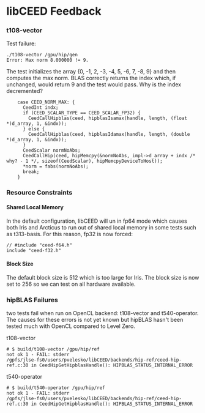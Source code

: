 # libCEED Feedback

### t108-vector

Test failure:
```
./t108-vector /gpu/hip/gen
Error: Max norm 8.000000 != 9.
```

The test initializes the array {0, -1, 2, -3, -4, 5, -6, 7, -8, 9} and then computes the max norm. BLAS correctly returns the index which, if unchanged, would return 9 and the test would pass.
Why is the index decremented?

```
    case CEED_NORM_MAX: {
      CeedInt indx;
      if (CEED_SCALAR_TYPE == CEED_SCALAR_FP32) {
        CeedCallHipblas(ceed, hipblasIsamax(handle, length, (float *)d_array, 1, &indx));
      } else {
        CeedCallHipblas(ceed, hipblasIdamax(handle, length, (double *)d_array, 1, &indx));
      }
      CeedScalar normNoAbs;
      CeedCallHip(ceed, hipMemcpy(&normNoAbs, impl->d_array + indx /* why? - 1 */, sizeof(CeedScalar), hipMemcpyDeviceToHost));
      *norm = fabs(normNoAbs);
      break;
    }
```

### Resource Constraints
#### Shared Local Memory
In the default configuration, libCEED will un in fp64 mode which causes both Iris and Arcticus to run out of shared local memory in some tests such as t313-basis.
For this reason, fp32 is now forced:
```
// #include "ceed-f64.h"
include "ceed-f32.h"
```

#### Block Size
The default block size is 512 which is too large for Iris. The block size is now set to 256 so we can test on all hardware available.

### hipBLAS Failures
two tests fail when run on OpenCL backend: t108-vector and t540-operator. The causes for these errors is not yet known but hipBLAS hasn't been tested much with OpenCL compared to Level Zero.

t108-vector
````
# $ build/t108-vector /gpu/hip/ref
not ok 1 - FAIL: stderr
/gpfs/jlse-fs0/users/pvelesko/libCEED/backends/hip-ref/ceed-hip-ref.c:30 in CeedHipGetHipblasHandle(): HIPBLAS_STATUS_INTERNAL_ERROR
````

t540-operator
````
# $ build/t540-operator /gpu/hip/ref
not ok 1 - FAIL: stderr
/gpfs/jlse-fs0/users/pvelesko/libCEED/backends/hip-ref/ceed-hip-ref.c:30 in CeedHipGetHipblasHandle(): HIPBLAS_STATUS_INTERNAL_ERROR
````